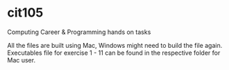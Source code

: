 # cit105
Computing Career &amp; Programming hands on tasks

All the files are built using Mac, Windows might need to build the file again.
Executables file for exercise 1 - 11 can be found in the respective folder for Mac user.
